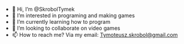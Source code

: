 - 👋 Hi, I’m @SkrobolTymek
- 👀 I’m interested in programing and making games
- 🌱 I’m currently learning how to program
- 💞️ I’m looking to collaborate on video games
- 📫 How to reach me? Via my email: Tymoteusz.skrobol@gmail.com

<!---
SkrobolTymek/SkrobolTymek is a ✨ special ✨ repository because its `README.md` (this file) appears on your GitHub profile.
You can click the Preview link to take a look at your changes.
--->
